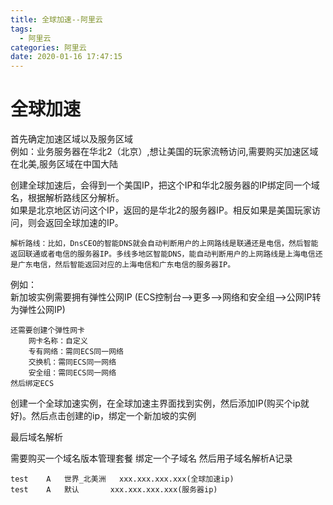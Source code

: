```yaml
---
title: 全球加速--阿里云
tags:
  - 阿里云
categories: 阿里云
date: 2020-01-16 17:47:15
---
```

# 全球加速
首先确定加速区域以及服务区域
<br/>例如：业务服务器在华北2（北京）,想让美国的玩家流畅访问,需要购买加速区域在北美,服务区域在中国大陆<br/>


创建全球加速后，会得到一个美国IP，把这个IP和华北2服务器的IP绑定同一个域名，根据解析路线区分解析。
<br/>如果是北京地区访问这个IP，返回的是华北2的服务器IP。相反如果是美国玩家访问，则会返回全球加速的IP。<br/>

	解析路线：比如，DnsCEO的智能DNS就会自动判断用户的上网路线是联通还是电信，然后智能返回联通或者电信的服务器IP。多线多地区智能DNS，能自动判断用户的上网路线是上海电信还是广东电信，然后智能返回对应的上海电信和广东电信的服务器IP。

例如：
	<br/>新加坡实例需要拥有弹性公网IP   (ECS控制台-->更多-->网络和安全组-->公网IP转为弹性公网IP)<br/>

	还需要创建个弹性网卡
		网卡名称：自定义
		专有网络：需同ECS同一网络
		交换机：需同ECS同一网络
		安全组：需同ECS同一网络
	然后绑定ECS


创建一个全球加速实例，在全球加速主界面找到实例，然后添加IP(购买个ip就好)。然后点击创建的ip，绑定一个新加坡的实例

最后域名解析

需要购买一个域名版本管理套餐 绑定一个子域名
然后用子域名解析A记录

	test	A	世界_北美洲	 xxx.xxx.xxx.xxx(全球加速ip)
	test	A	默认	     xxx.xxx.xxx.xxx(服务器ip)
